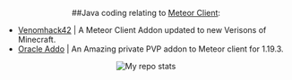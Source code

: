 <p align="center">
  ##Java coding relating to <a href="https://github.com/MeteorDevelopment">Meteor Client</a>: <br>
  <ul>
    <li><a href="https://github.com/CrytoPal/Venomhack420">Venomhack42</a> | A Meteor Client Addon updated to new Verisons of Minecraft.</li>
    <li><a href="https://github.com/CrytoPal/Oracle-Meteor-Addon">Oracle Addo</a> | An Amazing private PVP addon to Meteor client for 1.19.3.</li>
  </ul>
</p>


<p align="center">
<img alt="My repo stats" src="https://github-readme-stats.vercel.app/api?username=CrytoPal&show_icons=true&theme=radical">
</p>
